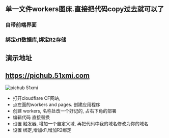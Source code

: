 ## 单一文件workers图床.直接把代码copy过去就可以了
###  自带前端界面
###  绑定d1数据库,绑定R2存储
## 演示地址

## https://pichub.51xmi.com
 
 ![pichub 51xmi](https://pichub.51xmi.com/photos/file_36.jpg)
 
- 打开cloudflare CF网站, 
- 点左面的workers and pages. 创建应用程序 
- 创建 workers, 名称处改一个好记的, 占右下角的部署 
- 编辑代码 直接替换
- 设置 触发器, 增加一个自定义域, 再把代码中我的域名修改为你的域名
- 设置 绑定,增加d1,增加R2绑定
 


